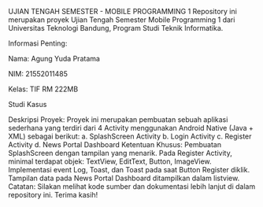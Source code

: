 
UJIAN TENGAH SEMESTER - MOBILE PROGRAMMING 1
Repository ini merupakan proyek Ujian Tengah Semester Mobile Programming 1 dari Universitas Teknologi Bandung, Program Studi Teknik Informatika.

Informasi Penting:

Nama: Agung Yuda Pratama

NIM: 21552011485

Kelas: TIF RM 222MB

Studi Kasus

Deskripsi Proyek: Proyek ini merupakan pembuatan sebuah aplikasi sederhana yang terdiri dari 4 Activity menggunakan Android Native (Java + XML) sebagai berikut:
a. SplashScreen Activity
b. Login Activity
c. Register Activity
d. News Portal Dashboard
Ketentuan Khusus:
Pembuatan SplashScreen dengan tampilan yang menarik.
Pada Register Activity, minimal terdapat objek: TextView, EditText, Button, ImageView.
Implementasi event Log, Toast, dan Toast pada saat Button Register diklik.
Tampilan data pada News Portal Dashboard ditampilkan dalam listview.
Catatan: Silakan melihat kode sumber dan dokumentasi lebih lanjut di dalam repository ini. Terima kasih!
